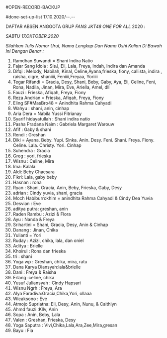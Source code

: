 
#OPEN-RECORD-BACKUP

#done-set-up-list 17.10.2020/--.--

DAFTAR ABSEN ANGGOTA GRUP *FANS JKT48 ONE FOR ALL* 2020 :

*SABTU 17.OKTOBER.2020*

_Silahkan Tulis Nomor Urut, Nama Lengkap Dan Nama Oshi Kalian Di Bawah Ini Dengan Benar :_

01. Ramdhan Suwandi = Shani Indira Natio
02. Fajar Sang Idola : SisJ, Eli, Lala, Freya, Indah, Indira dan Amanda
03. Difqi : Melody, Nabilah, Kinal, Celine,Ayana,frieska, fiony, callista, indira , raisha, cigre, shaniiii, Feniiii,Freyaa, Yoriiii
04. Tegar Rifandi = Gracia, Desy, Shani, Beby, Gaby, Aya, Eli, Celine, Feni, Rona, Nadila, Jinan, Mira, Eve, Ariella, Amel, dll
05. Fauzi : Frieska, Afiqah, Freya, Fiony
06. Reza Andrian = Frieska, Afiqah, Freya, Fiony
07. Eling SF#MasBro48 = Anindhita Rahma Cahyadi
08. Wahyu : shani, anin, cinhap
09. Aria Dera = Nabila Yussi Fitrianay
10. Syarif hidayatullah : Shani indira natio
11. Pasha Pradana Naim : Gabriela Margaret Warouw
12. Afif : Gaby & shani
13. Rendi :  Greshan
14. Diki = Ayana. Beby. Yupi. Sinka. Anin. Desy. Feni. Shani. Freya. Fiony. Celine. Lala. Christy. Yori. Cinhap
15. Suhendra : Gracia
16. Greg : yori, frieska
17. Wisnu : Celine, Mira
18. Ima: Kalala
19. Aldi: Beby Chaesara
20. Fikri: Lala, gaby beby
21. Hasnan : rona
22. Ryan : Shani, Gracia, Anin, Beby, Frieska, Gaby, Desy
23. adrian : Cindy yuvia, shani, gracia
24. Moch Habiburrokhim = anindhita Rahma Cahyadi & Cindy Dea Yuvia
25. Desvian : Eve
26. aditya putra: greshan, anin
27. Raden Rambu : Azizi & Flora
28. Ayu : Nanda & Freya
29. Srihartini = Shani, Gracia, Desy, Anin & Cinhap
30. Danang : Jinan, Chika
31. Yulianti = Yori
32. Ruday : Azizi, chika, lala, dan oniel
33. Aditya : Brielle
34. Khoirul : Rona dan frieska
35. tri : shani
36. Yoga wp : Greshan, chika, mira, ratu
37. Dana Karya Diansyah:lala&brielle
38. Dani : Freya & Raisha
39. Erlang :celine, chika
40. Yusuf Juliansyah : Cindy Hapsari
41. Wisnu Ngrh : Freya, Ara
42. Alya Faradiva:Gracia,Chika,Yori, ollaaa
43. Wicaksono : Eve
44. Atmojo Supriatna: Eli, Desy, Anin, Nunu, & Caithlyn
45. Ahmd fauzi :Kllv, Anin
46. Sopa : Anin, Beby, Lala
47. Valen : Greshan, Frieska, Desy
48. Yoga Saputra : Vivi,Chika,Lala,Ara,Zee,Mira,gresan
49. Bayu : Fia
